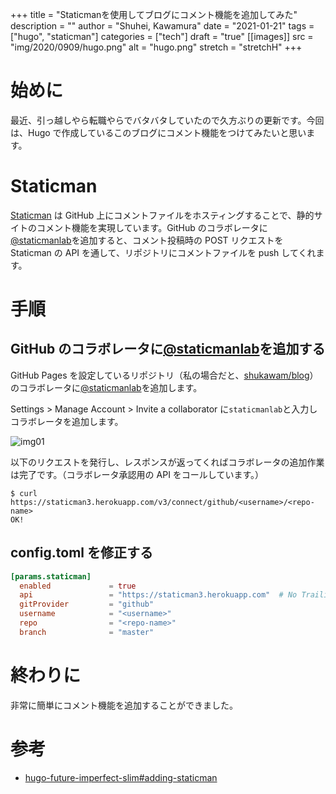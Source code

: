 +++
title = "Staticmanを使用してブログにコメント機能を追加してみた"
description = ""
author = "Shuhei, Kawamura"
date = "2021-01-21"
tags = ["hugo", "staticman"]
categories = ["tech"]
draft = "true"
[[images]]
  src = "img/2020/0909/hugo.png"
  alt = "hugo.png"
  stretch = "stretchH"
+++

# 始めに

最近、引っ越しやら転職やらでバタバタしていたので久方ぶりの更新です。今回は、Hugo で作成しているこのブログにコメント機能をつけてみたいと思います。

# Staticman

[Staticman](https://staticman.net/) は GitHub 上にコメントファイルをホスティングすることで、静的サイトのコメント機能を実現しています。GitHub のコラボレータに[@staticmanlab](https://github.com/staticmanlab)を追加すると、コメント投稿時の POST リクエストを Staticman の API を通して、リポジトリにコメントファイルを push してくれます。

# 手順

## GitHub のコラボレータに[@staticmanlab](https://github.com/staticmanlab)を追加する

GitHub Pages を設定しているリポジトリ（私の場合だと、[shukawam/blog](https://github.com/shukawam/blog/)）のコラボレータに[@staticmanlab](https://github.com/staticmanlab)を追加します。

Settings > Manage Account > Invite a collaborator に`staticmanlab`と入力しコラボレータを追加します。

![img01](https://shukawam.github.io/blog/img/2021/0121/image01.png)

以下のリクエストを発行し、レスポンスが返ってくればコラボレータの追加作業は完了です。（コラボレータ承認用の API をコールしています。）

```
$ curl https://staticman3.herokuapp.com/v3/connect/github/<username>/<repo-name>
OK!
```

## config.toml を修正する

```toml
[params.staticman]
  enabled             = true
  api                 = "https://staticman3.herokuapp.com"  # No Trailing Slash
  gitProvider         = "github"
  username            = "<username>"
  repo                = "<repo-name>"
  branch              = "master"
```

# 終わりに

非常に簡単にコメント機能を追加することができました。

# 参考

- [hugo-future-imperfect-slim#adding-staticman](hhttps://github.com/pacollins/hugo-future-imperfect-slim/wiki/staticman.yml#adding-staticman)
